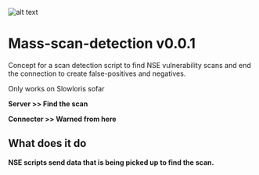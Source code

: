 ![alt text](https://leonvoerman.nl/github/detect.png "Mass-scan-detection")

# Mass-scan-detection v0.0.1
Concept for a scan detection script to find NSE vulnerability scans and end the connection to create false-positives and negatives.

Only works on Slowloris sofar

**Server >> Find the scan**

**Connecter >> Warned from here**

## What does it do
**NSE scripts send data that is being picked up to find the scan.**
